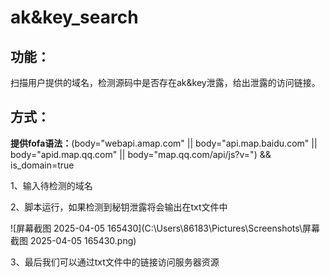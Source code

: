 # ak&key_search

## 功能：

扫描用户提供的域名，检测源码中是否存在ak&key泄露，给出泄露的访问链接。

## 方式：

**提供fofa语法：**(body="webapi.amap.com" || body="api.map.baidu.com" || body="apid.map.qq.com" || body="map.qq.com/api/js?v=") && is_domain=true

1、输入待检测的域名

2、脚本运行，如果检测到秘钥泄露将会输出在txt文件中

![屏幕截图 2025-04-05 165430](C:\Users\86183\Pictures\Screenshots\屏幕截图 2025-04-05 165430.png)



3、最后我们可以通过txt文件中的链接访问服务器资源